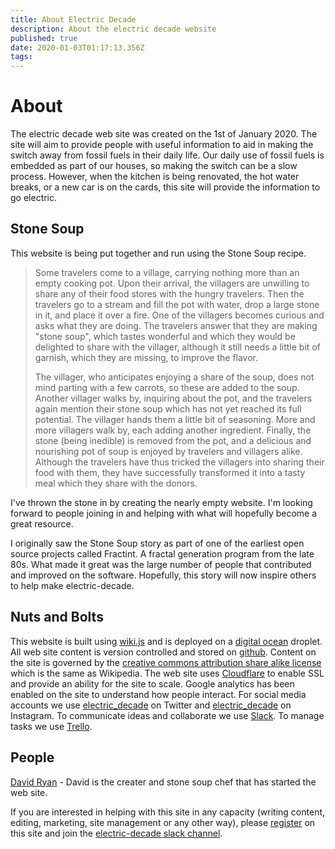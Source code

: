 ```yaml
---
title: About Electric Decade
description: About the electric decade website
published: true
date: 2020-01-03T01:17:13.356Z
tags: 
---
```


# About
The electric decade web site was created on the 1st of January 2020.  The site will aim to provide people with useful information to aid in making the switch away from fossil fuels in their daily life.  Our daily use of fossil fuels is embedded as part of our houses, so making the switch can be a slow process.  However, when the kitchen is being renovated, the hot water breaks, or a new car is on the cards, this site will provide the information to go electric.

## Stone Soup
This website is being put together and run using the Stone Soup recipe.

> Some travelers come to a village, carrying nothing more than an empty cooking pot. Upon their arrival, the villagers are unwilling to share any of their food stores with the hungry travelers. Then the travelers go to a stream and fill the pot with water, drop a large stone in it, and place it over a fire. One of the villagers becomes curious and asks what they are doing. The travelers answer that they are making "stone soup", which tastes wonderful and which they would be delighted to share with the villager, although it still needs a little bit of garnish, which they are missing, to improve the flavor.
> 
> The villager, who anticipates enjoying a share of the soup, does not mind parting with a few carrots, so these are added to the soup. Another villager walks by, inquiring about the pot, and the travelers again mention their stone soup which has not yet reached its full potential. The villager hands them a little bit of seasoning. More and more villagers walk by, each adding another ingredient. Finally, the stone (being inedible) is removed from the pot, and a delicious and nourishing pot of soup is enjoyed by travelers and villagers alike. Although the travelers have thus tricked the villagers into sharing their food with them, they have successfully transformed it into a tasty meal which they share with the donors. 

I've thrown the stone in by creating the nearly empty website. I'm looking forward to people joining in and helping with what will hopefully become a great resource.

I originally saw the Stone Soup story as part of one of the earliest open source projects called Fractint. A fractal generation program from the late 80s.  What made it great was the large number of people that contributed and improved on the software. Hopefully, this story will now inspire others to help make electric-decade.


## Nuts and Bolts
This website is built using [wiki.js](https://wiki.js.org/) and is deployed on a [digital ocean](https://www.digitalocean.com/) droplet. All web site content is version controlled and stored on [github](https://github.com/electric-decade/ed-wiki). Content on the site is governed by the [creative commons attribution share alike license](https://en.wikipedia.org/wiki/Wikipedia:Text_of_Creative_Commons_Attribution-ShareAlike_3.0_Unported_License) which is the same as Wikipedia. The web site uses [Cloudflare](https://www.cloudflare.com) to enable SSL and provide an ability for the site to scale. Google analytics has been enabled on the site to understand how people interact. For social media accounts we use [electric_decade](https://twitter.com/electric_decade) on Twitter and [electric_decade](https://www.instagram.com/electric_decade/) on Instagram. To communicate ideas and collaborate we use [Slack](https://join.slack.com/t/electric-decade/shared_invite/enQtODgwNDc5MTQ5MTg3LTMyNmFjYzRmZGIyMzkyYWViNWZiNzc3MmZkYWNhODVhNzI3YTI2YThlYTJhODU2MjJjZjZlMzVjYmM2NTVlMjk). To manage tasks we use [Trello](https://trello.com/electricdecade). 

## People

[David Ryan](https://twitter.com/oobles) - David is the creater and stone soup chef that has started the web site. 

If you are interested in helping with this site in any capacity (writing content, editing, marketing, site management or any other way), please [register](/register) on this site and join the [electric-decade slack channel](https://join.slack.com/t/electric-decade/shared_invite/enQtODgwNDc5MTQ5MTg3LTMyNmFjYzRmZGIyMzkyYWViNWZiNzc3MmZkYWNhODVhNzI3YTI2YThlYTJhODU2MjJjZjZlMzVjYmM2NTVlMjk).